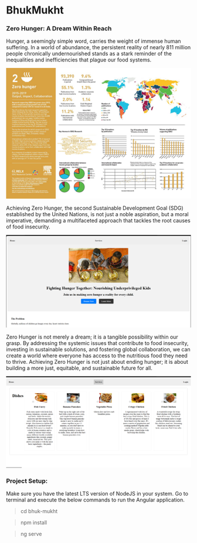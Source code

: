 # BhukMukht

### Zero Hunger: A Dream Within Reach

Hunger, a seemingly simple word, carries the weight of immense human suffering. In a world of abundance, the persistent reality of nearly 811 million people chronically undernourished stands as a stark reminder of the inequalities and inefficiencies that plague our food systems.

![alt text](image-2.png) 

Achieving Zero Hunger, the second Sustainable Development Goal (SDG) established by the United Nations, is not just a noble aspiration, but a moral imperative, demanding a multifaceted approach that tackles the root causes of food insecurity.

![alt text](image.png)

Zero Hunger is not merely a dream; it is a tangible possibility within our grasp. By addressing the systemic issues that contribute to food insecurity, investing in sustainable solutions, and fostering global collaboration, we can create a world where everyone has access to the nutritious food they need to thrive. Achieving Zero Hunger is not just about ending hunger; it is about building a more just, equitable, and sustainable future for all.

![alt text](image-1.png)

### Project Setup:

Make sure you have the latest LTS version of NodeJS in your system. Go to terminal and execute the below commands to run the Angular application.

> cd bhuk-mukht

> npm install
 
> ng serve
